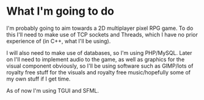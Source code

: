 # What I'm going to do
I'm probably going to aim towards a 2D multiplayer pixel RPG game.
To do this I'll need to make use of TCP sockets and Threads, which I have no prior experience of (in C++, what I'll be using).

I will also need to make use of databases, so I'm using PHP/MySQL.
Later on I'll need to implement audio to the game, as well as graphics for the visual component obviously, so I'll be using software such as GIMP/lots of royalty free stuff for the visuals and royalty free music/hopefully some of my own stuff if I get time.

As of now I'm using TGUI and SFML.
